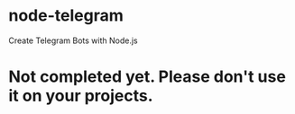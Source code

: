 # node-telegram
Create Telegram Bots with Node.js

Not completed yet. Please don't use it on your projects.
========================================================
